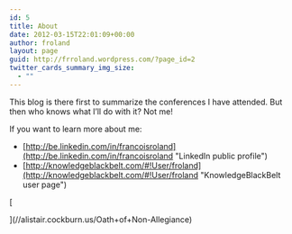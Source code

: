```yaml
---
id: 5
title: About
date: 2012-03-15T22:01:09+00:00
author: froland
layout: page
guid: http://frroland.wordpress.com/?page_id=2
twitter_cards_summary_img_size:
  - ""
---
```

This blog is there first to summarize the conferences I have attended. But then who knows what I&#8217;ll do with it? Not me!

If you want to learn more about me:

  * [http://be.linkedin.com/in/francoisroland](http://be.linkedin.com/in/francoisroland "LinkedIn public profile")
  * [http://knowledgeblackbelt.com/#!User/froland](http://knowledgeblackbelt.com/#!User/froland "KnowledgeBlackBelt user page")

[
  
<img alt="" src="//alistair.cockburn.us/get/3037" align="right" />
  
](//alistair.cockburn.us/Oath+of+Non-Allegiance)